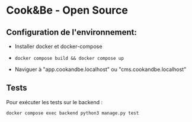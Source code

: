 # Cook&Be - Open Source

## Configuration de l'environnement:

* Installer docker et docker-compose

* `docker compose build && docker compose up`

* Naviguer à "app.cookandbe.localhost" ou "cms.cookandbe.localhost"

## Tests

Pour exécuter les tests sur le backend :

`docker compose exec backend python3 manage.py test`
